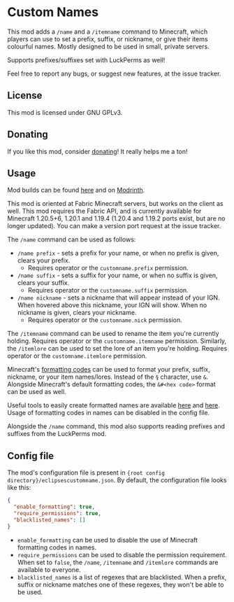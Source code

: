 # Custom Names

This mod adds a `/name` and a `/itemname` command to Minecraft, which players can use to set a prefix, suffix, or nickname,
or give their items colourful names. Mostly designed to be used in small, private servers.

Supports prefixes/suffixes set with LuckPerms as well! 

Feel free to report any bugs, or suggest new features, at the issue tracker.

## License

This mod is licensed under GNU GPLv3.

## Donating

If you like this mod, consider [donating](https://ko-fi.com/eclipseisoffline)!
It really helps me a ton!

## Usage

Mod builds can be found [here](https://github.com/eclipseisoffline/customname/packages/2065010) and on [Modrinth](https://modrinth.com/mod/fabric-custom-names).

This mod is oriented at Fabric Minecraft servers, but works on the client as well.
This mod requires the Fabric API, and is currently available for Minecraft 1.20.5+6, 1.20.1 and 1.19.4 (1.20.4 and 1.19.2 ports exist, but are no longer updated).
You can make a version port request at the issue tracker.

The `/name` command can be used as follows:

- `/name prefix` - sets a prefix for your name, or when no prefix is given, clears your prefix.
  - Requires operator or the `customname.prefix` permission.
- `/name suffix` - sets a suffix for your name, or when no suffix is given, clears your suffix.
  - Requires operator or the `customname.suffix` permission.
- `/name nickname` - sets a nickname that will appear instead of your IGN. When hovered above this nickname, your IGN will show. When no nickname is given, clears your nickname.
  - Requires operator or the `customname.nick` permission.

The `/itemname` command can be used to rename the item you're currently holding. Requires operator or the `customname.itemname` permission.
Similarly, the `/itemlore` can be used to set the lore of an item you're holding. Requires operator or the `customname.itemlore` permission.

Minecraft's [formatting codes](https://minecraft.wiki/w/Formatting_codes) can be used to format your prefix, suffix, nickname, or your item names/lores.
Instead of the `§` character, use `&`. Alongside Minecraft's default formatting codes, the `&#<hex code>` format can be used as well.

Useful tools to easily create formatted names are available [here](http://mcnick.surge.sh/) and [here](https://nickgen.netlify.app/).
Usage of formatting codes in names can be disabled in the config file.

Alongside the `/name` command, this mod also supports reading prefixes and suffixes from the LuckPerms mod.

## Config file

The mod's configuration file is present in `{root config directory}/eclipsescustomname.json`.
By default, the configuration file looks like this:

```json
{
  "enable_formatting": true,
  "require_permissions": true,
  "blacklisted_names": []
}
```

- `enable_formatting` can be used to disable the use of Minecraft formatting codes in names.
- `require_permissions` can be used to disable the permission requirement. When set to `false`, the `/name`, `/itemname` and `/itemlore` commands are available to everyone.
- `blacklisted_names` is a list of regexes that are blacklisted. When a prefix, suffix or nickname matches one of these regexes, they won't be able to be used.
